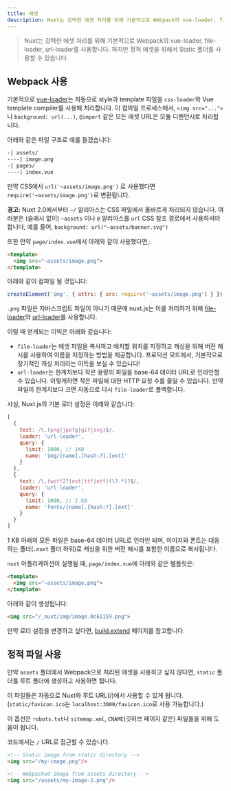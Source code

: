 ```yaml
---
title: 애셋
description: Nuxt는 강력한 에셋 처리를 위해 기본적으로 Webpack의 vue-loader, file-loader, url-loader를 사용합니다. 하지만 정적 에셋을 위해서 Static 폴더를 사용할 수 있습니다.
---
```


> Nuxt는 강력한 에셋 처리를 위해 기본적으로 Webpack의 vue-loader, file-loader, url-loader를 사용합니다. 하지만 정적 에셋을 위해서 Static 폴더를 사용할 수 있습니다.

## Webpack 사용

기본적으로 [vue-loader](http://vue-loader.vuejs.org/en/)는 자동으로 style과  template 파일을 `css-loader`와 Vue template compiler를 사용해 처리합니다. 이 컴파일 프로세스에서, `<img src="...">`나 `background: url(...)`, `@import` 같은 모든 에셋 URL은 모듈 디펜던시로 처리됩니다.

아래와 같은 파일 구조로 예를 들겠습니다:

```bash
-| assets/
----| image.png
-| pages/
----| index.vue
```

만약 CSS에서 `url('~assets/image.png')` 로 사용했다면 `require('~assets/image.png')`로 변환됩니다.

<div class="Alert Alert--orange">

**경고:** Nuxt 2.0에서부터 `~/` 알리아스는 CSS 파일에서 올바르게 처리되지 않습니다. 여러분은 (슬래시 없이) `~assets` 이나 `@` 알리아스를 `url` CSS 참조 경로에서 사용하셔야 합니다, 예를 들어, `background: url("~assets/banner.svg")`

</div>

또한 만약 `page/index.vue`에서 아래와 같이 사용했다면,:
```html
<template>
  <img src="~assets/image.png">
</template>
```

아래와 같이 컴파일 될 것입니다:

```js
createElement('img', { attrs: { src: require('~assets/image.png') } })
```

`.png` 파일은 자바스크립트 파일이 아니기 때문에 nuxt.js는 이를 처리하기 위해 [file-loader](https://github.com/webpack/file-loader)와 [url-loader](https://github.com/webpack/url-loader)를 사용합니다.

이럴 때 얻게되는 이익은 아래와 같습니다:

- `file-loader`는 에셋 파일을 복사하고 배치할 위치를 지정하고 캐싱을 위해 버전 해시를 사용하여 이름을 지정하는 방법을 제공합니다. 프로덕션 모드에서, 기본적으로 장기적인 캐싱 처리라는 이득을 보실 수 있습니다!
- `url-loader`는 한계치보다 작은 용량의 파일을 base-64 데이터 URL로 인라인할 수 있습니다. 이렇게하면 작은 파일에 대한 HTTP 요청 수를 줄일 수 있습니다. 만약 파일이 한계치보다 크면 자동으로 다시 `file-loader`로 폴백합니다.

사실, Nuxt.js의 기본 로더 설정은 아래와 같습니다:

```js
[
  {
    test: /\.(png|jpe?g|gif|svg)$/,
    loader: 'url-loader',
    query: {
      limit: 1000, // 1KB
      name: 'img/[name].[hash:7].[ext]'
    }
  },
  {
    test: /\.(woff2?|eot|ttf|otf)(\?.*)?$/,
    loader: 'url-loader',
    query: {
      limit: 1000, // 1 KB
      name: 'fonts/[name].[hash:7].[ext]'
    }
  }
]
```

1 KB 아래의 모든 파일은 base-64 데이터 URL로 인라인 되며, 이미지와 폰트는 대응하는 폴더(`.nuxt` 폴더 하위)로 캐싱을 위한 버전 해시를 포함한 이름으로 복사됩니다.

`nuxt` 어플리케이션이 실행될 때, `page/index.vue`에 아래와 같은 템플릿은:

```html
<template>
  <img src="~assets/image.png">
</template>
```

아래와 같이 생성됩니다:
```html
<img src="/_nuxt/img/image.0c61159.png">
```

만약 로더 설정을 변경하고 싶다면, [build.extend](/api/configuration-build#extend) 페이지를 참고합니다.

## 정적 파일 사용

만약 `assets` 폴더에서 Webpack으로 처리된 에셋을 사용하고 싶지 않다면, `static` 폴더를 루트 폴더에 생성하고 사용하면 됩니다.

이 파일들은 자동으로 Nuxt와 루트 URL(/)에서 사용할 수 있게 됩니다. (`static/favicon.ico`는 `localhost:3000/favicon.ico`로 사용 가능합니다.)

이 옵션은 `robots.txt`나 `sitemap.xml`, `CNAME`(깃허브 페이지 같은) 파일들을 위해 도움이 됩니다.

코드에서는 `/` URL로 접근할 수 있습니다.

```html
<!-- Static image from static directory -->
<img src="/my-image.png"/>

<!-- Webpacked image from assets directory -->
<img src="/assets/my-image-2.png"/>
```
